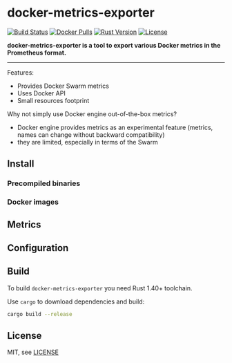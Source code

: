 # docker-metrics-exporter

[![Build Status]][Travis]
[![Docker Pulls]][Docker Hub]
[![Rust Version]][Rust]
[![License]][MIT]

**docker-metrics-exporter is a tool to export various Docker metrics in the Prometheus format.**

---

Features:

- Provides Docker Swarm metrics
- Uses Docker API
- Small resources footprint

Why not simply use Docker engine out-of-the-box metrics?

- Docker engine provides metrics as an experimental feature
  (metrics, names can change without backward compatibility)
- they are limited, especially in terms of the Swarm

## Install

### Precompiled binaries

### Docker images

## Metrics

## Configuration

## Build

To build `docker-metrics-exporter` you need Rust 1.40+ toolchain.

Use `cargo` to download dependencies and build:

```bash
cargo build --release
```

## License

MIT, see [LICENSE](https://github.com/Galhad/docker-metrics-exporter/blob/master/LICENSE)

[Build status]: https://travis-ci.org/Galhad/docker-metrics-exporter.svg?branch=master
[Travis]: https://travis-ci.org/Galhad/docker-metrics-exporter

[License]: https://img.shields.io/badge/License-MIT-brightgreen.svg
[MIT]: https://opensource.org/licenses/MIT

[Docker Pulls]: https://img.shields.io/docker/pulls/galhad/docker-metrics-exporter.svg?maxAge=604800 
[Docker Hub]: https://hub.docker.com/r/galhad/docker-metrics-exporter

[Rust Version]: https://img.shields.io/badge/rustc-1.39+-lightgray.svg
[Rust]: https://blog.rust-lang.org/2019/11/07/Rust-1.39.0.html
